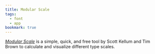 ```yaml
---
title: Modular Scale
tags:
  - font
  - app
bookmark: true
---
```

[<cite>Modular Scale</cite>](https://www.modularscale.com/) is  a simple, quick, and free tool by Scott Kellum and Tim Brown to calculate and visualize different type scales.
